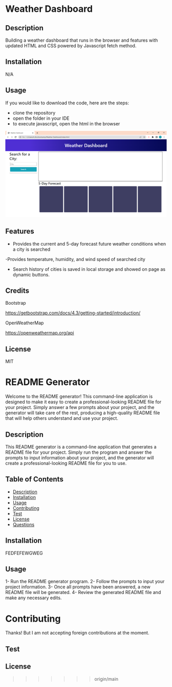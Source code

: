 # Weather Dashboard

## Description

Building a weather dashboard that runs in the browser and features with updated HTML and CSS powered by Javascript fetch method.

## Installation

N/A


## Usage

If you would like to download the code, here are the steps:
 - clone the repository 
 - open the folder in your IDE
 - to execute javascript, open the html in the browser



 ![Weather-Dashboard](assets/weather-dashboard.PNG)


## Features

- Provides the current and 5-day forecast future weather conditions when a city is searched

-Provides temperature, humidity, and wind speed of searched city

- Search history of cities is saved in local storage and showed on page as dynamic buttons.


## Credits

Bootstrap

https://getbootstrap.com/docs/4.3/getting-started/introduction/

OpenWeatherMap

https://openweathermap.org/api

## License

MIT

# README Generator

Welcome to the README generator! This command-line application is designed to make it easy to create a professional-looking README file for your project. Simply answer a few prompts about your project, and the generator will take care of the rest, producing a high-quality README file that will help others understand and use your project.





## Description

This README generator is a command-line application that generates a README file for your project. Simply run the program and answer the prompts to input information about your project, and the generator will create a professional-looking README file for you to use.

    
## Table of Contents

- [Description](#description)
- [Installation](#installation)
- [Usage](#usage)
- [Contributing](#contributing)
- [Test](#test)
- [License](#license)
- [Questions](#questions)

## Installation
    
FEDFEFEWGWEG

## Usage
    
1- Run the README generator program.
2- Follow the prompts to input your project information.
3- Once all prompts have been answered, a new README file will be generated.
4- Review the generated README file and make any necessary edits.




  # Contributing

  Thanks! But I am not accepting foreign contributions at the moment.

## Test



## License

        
>>>>>>> origin/main
